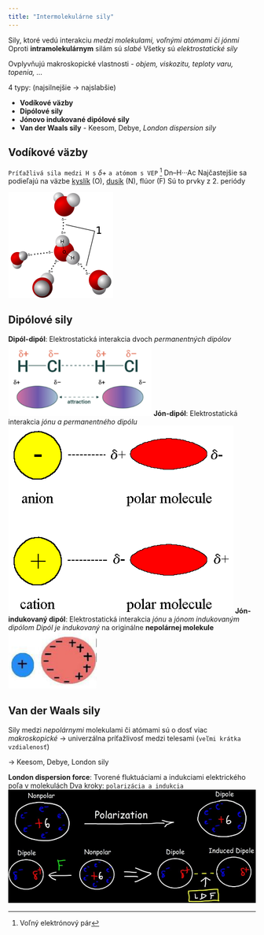 ```yaml
---
title: "Intermolekulárne sily"
---
```


Sily, ktoré vedú interakciu *medzi molekulami, voľnými atómami či jónmi*
Oproti **intramolekulárnym** silám sú *slabé*
Všetky sú *elektrostatické sily*

Ovplyvňujú makroskopické vlastnosti - *objem, viskozitu, teploty varu, topenia, ...*

4 typy: (najsilnejšie -> najslabšie)
- **Vodíkové väzby**
- **Dipólové sily**
- **Jónovo indukované dipólové sily**
- **Van der Waals sily** - Keesom, Debye, *London dispersion sily*

## Vodíkové väzby
`Príťažlivá sila medzi H s` $\delta+$ `a atómom s VEP` [^1] 
Dn–H···Ac
Najčastejšie sa podieľajú na väzbe [kyslík](che/kyslík.md) (O), [dusík](che/prvky-p-bloku.md#Dusík%20-%20N) (N), flúor (F)
Sú to prvky z 2. periódy

![Vodíková väzba medi molekulami vody](attachments/vodíková-väzba.png)

## Dipólové sily
**Dipól-dipól**:
Elektrostatická interakcia dvoch *permanentných dipólov* 
![](attachments/dipól-dipól.png)
**Jón-dipól**:
Elektrostatická interakcia *jónu a permanentného dipólu*
![|300](attachments/jón-dipól-sila.png)
**Jón-indukovaný dipól**:
Elektrostatická interakcia *jónu* a *jónom indukovaným dipólom*
*Dipól je indukovaný* na originálne **nepolárnej molekule**
![](attachments/jón-indukovaný-dipól.png)

## Van der Waals sily
Sily medzi *nepolárnymi* molekulami či atómami
sú o dosť viac *makroskopické* -> univerzálna príťažlivosť medzi telesami (`veľmi krátka vzdialenosť`)

-> Keesom, Debye, London sily

**London dispersion force**:
Tvorené fluktuáciami a indukciami elektrického poľa v molekulách
Dva kroky: `polarizácia a indukcia`
![LDF interakcia medzi dvoma nepolárnymim časticami|650](attachments/ldf-sily.png)

[^1]: Voľný elektrónový pár